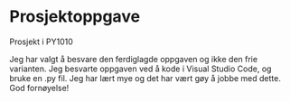 # Prosjektoppgave
Prosjekt i PY1010

Jeg har valgt å besvare den ferdiglagde oppgaven og ikke den frie varianten.
Jeg besvarte oppgaven ved å kode i Visual Studio Code, og bruke en .py fil.
Jeg har lært mye og det har vært gøy å jobbe med dette. God fornøyelse!
